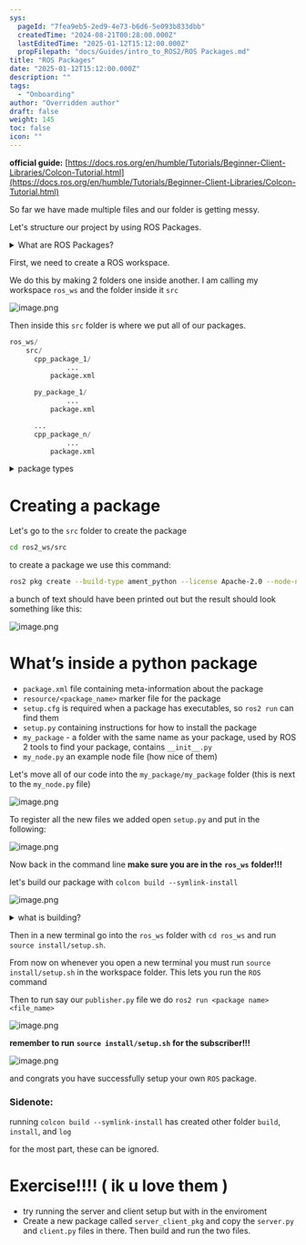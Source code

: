 ```yaml
---
sys:
  pageId: "7fea9eb5-2ed9-4e73-b6d6-5e093b833dbb"
  createdTime: "2024-08-21T00:28:00.000Z"
  lastEditedTime: "2025-01-12T15:12:00.000Z"
  propFilepath: "docs/Guides/intro_to_ROS2/ROS Packages.md"
title: "ROS Packages"
date: "2025-01-12T15:12:00.000Z"
description: ""
tags:
  - "Onboarding"
author: "Overridden author"
draft: false
weight: 145
toc: false
icon: ""
---
```


**official guide:** [https://docs.ros.org/en/humble/Tutorials/Beginner-Client-Libraries/Colcon-Tutorial.html](https://docs.ros.org/en/humble/Tutorials/Beginner-Client-Libraries/Colcon-Tutorial.html)

So far we have made multiple files and our folder is getting messy.

Let's structure our project by using ROS Packages.

<details>

<summary>What are ROS Packages?</summary>

ROS Packages are, as the name implies, packages of code that are highly sharable between ROS developers.

They consist of a folder, `package.xml` file, and source code

```python
      cpp_package_1/
		      ... imagine much code files here ..
          package.xml
```

</details>

First, we need to create a ROS workspace.

We do this by making 2 folders one inside another. I am calling my workspace `ros_ws` and the folder inside it `src`

![image.png](https://prod-files-secure.s3.us-west-2.amazonaws.com/d518164a-d88e-44d1-a4ee-3adb3bd8bce0/70706947-fd18-4537-a67b-e12946812d31/image.png?X-Amz-Algorithm=AWS4-HMAC-SHA256&X-Amz-Content-Sha256=UNSIGNED-PAYLOAD&X-Amz-Credential=ASIAZI2LB466VXEITI2G%2F20250507%2Fus-west-2%2Fs3%2Faws4_request&X-Amz-Date=20250507T100942Z&X-Amz-Expires=3600&X-Amz-Security-Token=IQoJb3JpZ2luX2VjELH%2F%2F%2F%2F%2F%2F%2F%2F%2F%2FwEaCXVzLXdlc3QtMiJIMEYCIQCCfQBX85TYyNBlrgGCYh6o%2FqoIR0sJsbTS186V7zCYEwIhAMCuX79Ew9RLHxOgYNgYT%2Byc4kWJez%2BvBjXtUWrSIxflKv8DCFkQABoMNjM3NDIzMTgzODA1Igy6gngpKcDl2E87nzcq3APNBsal%2FJKggSq%2By5Xc3U1R56SZAnm75cNtOJi6DUEOPTjjOQZRi9CW0%2BVYEPcm2LlaMS%2BnOkGS9pBuRKd7xdl8VSp9B6QYUS1%2BUSLcj%2FOO6akuwCJbCn%2FnD8pXV%2BvSj5Fb7dPBNi5ZiyTRsvt7sS%2B3%2FIWxv1SMXiOjf%2B%2BDFo4QiCfBCANLW%2BbQLWIB%2B3JpbTASzbj7CBuDEcqMQKBKgSKUSj0t7jyeFeolW4gNss4pp4uCRPlJ5xHR3lOUrBmcnt5VPutKz%2Fw4AtidUCIY5m4eJ%2BmNFm1tGBz7YO1mq5bmE686m3MhsaW5tcDiUi%2F0Jx02zC%2FKr4vqb96lXGX2Z682%2Bbh7%2FGAxD%2Bt9rf8xnGZ%2BSTgvseMEfxmogKC8eLm6PQ78tJHVXPlJR7V3efJ3U7YRbx47BpLCuH9t0p91ME7zYsu5RRr1my3jU5n%2FgMl18qxQEDQANtHIxw2uxoT%2BJ2WWEQzyfpixVBYM4ACXqziVF3m8jtqHKUhzWif1g9g0NuRvlYN22NTdfvlF7XOEAO4atOF4KeZtUo%2FWXaDNC9qg59rT%2Bn4Yacn0OtjIRvcgj5uFt81S0ywswg7mI6otXlik0xipw3Hf1RsWzhcZ4y6Us05sQruzrmQiz%2F782zDisOzABjqkAeuCX6cUp%2FFzdHKhMqVsCac2qjKglTVRRWCzJnNCx76NZY6ZjgBVKgM5L6u9BsG2kWFKYTGv3Eaquglw%2BdP0O6kc%2FDLp6Fx9MDShMotFFK%2FtjxWGmXAaPb%2BNW3D25Ms6VpTOpB8S6Gs2C5zRP%2BSS4M2EnJVd8H7M4C1G8xCWVV%2BhIXAzC7SPIxt9wb6wEmxpxKSu4FzkPlY%2F%2FYTMVQcx79%2F36hy8&X-Amz-Signature=9597b25cfd07c548de664b64a7803cf31af13803194d1bdb76f079d45cd336c4&X-Amz-SignedHeaders=host&x-id=GetObject)

Then inside this `src` folder is where we put all of our packages.

```python
ros_ws/
    src/
      cpp_package_1/
		      ...
          package.xml

      py_package_1/
		      ...
          package.xml

      ...
      cpp_package_n/
		      ...
          package.xml

```

<details>

<summary>package types</summary>

packages can be either `C++` or python.

the intern file structure is different for each but for this guide we will stick to creating python packages

</details>

# Creating a package

Let's go to the `src` folder to create the package

```bash
cd ros2_ws/src
```

to create a package we use this command:

```bash
ros2 pkg create --build-type ament_python --license Apache-2.0 --node-name my_node my_package
```

a bunch of text should have been printed out but the result should look something like this:

![image.png](https://prod-files-secure.s3.us-west-2.amazonaws.com/d518164a-d88e-44d1-a4ee-3adb3bd8bce0/e6cf1e3f-8512-4a3e-b131-079f800bf3e8/image.png?X-Amz-Algorithm=AWS4-HMAC-SHA256&X-Amz-Content-Sha256=UNSIGNED-PAYLOAD&X-Amz-Credential=ASIAZI2LB466VXEITI2G%2F20250507%2Fus-west-2%2Fs3%2Faws4_request&X-Amz-Date=20250507T100942Z&X-Amz-Expires=3600&X-Amz-Security-Token=IQoJb3JpZ2luX2VjELH%2F%2F%2F%2F%2F%2F%2F%2F%2F%2FwEaCXVzLXdlc3QtMiJIMEYCIQCCfQBX85TYyNBlrgGCYh6o%2FqoIR0sJsbTS186V7zCYEwIhAMCuX79Ew9RLHxOgYNgYT%2Byc4kWJez%2BvBjXtUWrSIxflKv8DCFkQABoMNjM3NDIzMTgzODA1Igy6gngpKcDl2E87nzcq3APNBsal%2FJKggSq%2By5Xc3U1R56SZAnm75cNtOJi6DUEOPTjjOQZRi9CW0%2BVYEPcm2LlaMS%2BnOkGS9pBuRKd7xdl8VSp9B6QYUS1%2BUSLcj%2FOO6akuwCJbCn%2FnD8pXV%2BvSj5Fb7dPBNi5ZiyTRsvt7sS%2B3%2FIWxv1SMXiOjf%2B%2BDFo4QiCfBCANLW%2BbQLWIB%2B3JpbTASzbj7CBuDEcqMQKBKgSKUSj0t7jyeFeolW4gNss4pp4uCRPlJ5xHR3lOUrBmcnt5VPutKz%2Fw4AtidUCIY5m4eJ%2BmNFm1tGBz7YO1mq5bmE686m3MhsaW5tcDiUi%2F0Jx02zC%2FKr4vqb96lXGX2Z682%2Bbh7%2FGAxD%2Bt9rf8xnGZ%2BSTgvseMEfxmogKC8eLm6PQ78tJHVXPlJR7V3efJ3U7YRbx47BpLCuH9t0p91ME7zYsu5RRr1my3jU5n%2FgMl18qxQEDQANtHIxw2uxoT%2BJ2WWEQzyfpixVBYM4ACXqziVF3m8jtqHKUhzWif1g9g0NuRvlYN22NTdfvlF7XOEAO4atOF4KeZtUo%2FWXaDNC9qg59rT%2Bn4Yacn0OtjIRvcgj5uFt81S0ywswg7mI6otXlik0xipw3Hf1RsWzhcZ4y6Us05sQruzrmQiz%2F782zDisOzABjqkAeuCX6cUp%2FFzdHKhMqVsCac2qjKglTVRRWCzJnNCx76NZY6ZjgBVKgM5L6u9BsG2kWFKYTGv3Eaquglw%2BdP0O6kc%2FDLp6Fx9MDShMotFFK%2FtjxWGmXAaPb%2BNW3D25Ms6VpTOpB8S6Gs2C5zRP%2BSS4M2EnJVd8H7M4C1G8xCWVV%2BhIXAzC7SPIxt9wb6wEmxpxKSu4FzkPlY%2F%2FYTMVQcx79%2F36hy8&X-Amz-Signature=fb7d43962444a13f9266ec66542712567291b278d77095ec16ee17c11ae36acf&X-Amz-SignedHeaders=host&x-id=GetObject)

# What’s inside a python package

- `package.xml` file containing meta-information about the package
- `resource/<package_name>` marker file for the package
- `setup.cfg` is required when a package has executables, so `ros2 run` can find them
- `setup.py` containing instructions for how to install the package
- `my_package` - a folder with the same name as your package, used by ROS 2 tools to find your package, contains `__init__.py`
- `my_node.py` an example node file (how nice of them)

Let's move all of our code into the `my_package/my_package` folder (this is next to the `my_node.py` file)

![image.png](https://prod-files-secure.s3.us-west-2.amazonaws.com/d518164a-d88e-44d1-a4ee-3adb3bd8bce0/9ce58f11-0da9-4d3e-b86d-506a9685d378/image.png?X-Amz-Algorithm=AWS4-HMAC-SHA256&X-Amz-Content-Sha256=UNSIGNED-PAYLOAD&X-Amz-Credential=ASIAZI2LB466VXEITI2G%2F20250507%2Fus-west-2%2Fs3%2Faws4_request&X-Amz-Date=20250507T100942Z&X-Amz-Expires=3600&X-Amz-Security-Token=IQoJb3JpZ2luX2VjELH%2F%2F%2F%2F%2F%2F%2F%2F%2F%2FwEaCXVzLXdlc3QtMiJIMEYCIQCCfQBX85TYyNBlrgGCYh6o%2FqoIR0sJsbTS186V7zCYEwIhAMCuX79Ew9RLHxOgYNgYT%2Byc4kWJez%2BvBjXtUWrSIxflKv8DCFkQABoMNjM3NDIzMTgzODA1Igy6gngpKcDl2E87nzcq3APNBsal%2FJKggSq%2By5Xc3U1R56SZAnm75cNtOJi6DUEOPTjjOQZRi9CW0%2BVYEPcm2LlaMS%2BnOkGS9pBuRKd7xdl8VSp9B6QYUS1%2BUSLcj%2FOO6akuwCJbCn%2FnD8pXV%2BvSj5Fb7dPBNi5ZiyTRsvt7sS%2B3%2FIWxv1SMXiOjf%2B%2BDFo4QiCfBCANLW%2BbQLWIB%2B3JpbTASzbj7CBuDEcqMQKBKgSKUSj0t7jyeFeolW4gNss4pp4uCRPlJ5xHR3lOUrBmcnt5VPutKz%2Fw4AtidUCIY5m4eJ%2BmNFm1tGBz7YO1mq5bmE686m3MhsaW5tcDiUi%2F0Jx02zC%2FKr4vqb96lXGX2Z682%2Bbh7%2FGAxD%2Bt9rf8xnGZ%2BSTgvseMEfxmogKC8eLm6PQ78tJHVXPlJR7V3efJ3U7YRbx47BpLCuH9t0p91ME7zYsu5RRr1my3jU5n%2FgMl18qxQEDQANtHIxw2uxoT%2BJ2WWEQzyfpixVBYM4ACXqziVF3m8jtqHKUhzWif1g9g0NuRvlYN22NTdfvlF7XOEAO4atOF4KeZtUo%2FWXaDNC9qg59rT%2Bn4Yacn0OtjIRvcgj5uFt81S0ywswg7mI6otXlik0xipw3Hf1RsWzhcZ4y6Us05sQruzrmQiz%2F782zDisOzABjqkAeuCX6cUp%2FFzdHKhMqVsCac2qjKglTVRRWCzJnNCx76NZY6ZjgBVKgM5L6u9BsG2kWFKYTGv3Eaquglw%2BdP0O6kc%2FDLp6Fx9MDShMotFFK%2FtjxWGmXAaPb%2BNW3D25Ms6VpTOpB8S6Gs2C5zRP%2BSS4M2EnJVd8H7M4C1G8xCWVV%2BhIXAzC7SPIxt9wb6wEmxpxKSu4FzkPlY%2F%2FYTMVQcx79%2F36hy8&X-Amz-Signature=a377354e6a28b7c6529158b5387202a6962c8fac2e99eddafa0d32de7f4c0ce5&X-Amz-SignedHeaders=host&x-id=GetObject)

To register all the new files we added open `setup.py` and put in the following:

![image.png](https://prod-files-secure.s3.us-west-2.amazonaws.com/d518164a-d88e-44d1-a4ee-3adb3bd8bce0/1cd7c262-4cae-4496-9d75-c178537d24a2/image.png?X-Amz-Algorithm=AWS4-HMAC-SHA256&X-Amz-Content-Sha256=UNSIGNED-PAYLOAD&X-Amz-Credential=ASIAZI2LB466VXEITI2G%2F20250507%2Fus-west-2%2Fs3%2Faws4_request&X-Amz-Date=20250507T100942Z&X-Amz-Expires=3600&X-Amz-Security-Token=IQoJb3JpZ2luX2VjELH%2F%2F%2F%2F%2F%2F%2F%2F%2F%2FwEaCXVzLXdlc3QtMiJIMEYCIQCCfQBX85TYyNBlrgGCYh6o%2FqoIR0sJsbTS186V7zCYEwIhAMCuX79Ew9RLHxOgYNgYT%2Byc4kWJez%2BvBjXtUWrSIxflKv8DCFkQABoMNjM3NDIzMTgzODA1Igy6gngpKcDl2E87nzcq3APNBsal%2FJKggSq%2By5Xc3U1R56SZAnm75cNtOJi6DUEOPTjjOQZRi9CW0%2BVYEPcm2LlaMS%2BnOkGS9pBuRKd7xdl8VSp9B6QYUS1%2BUSLcj%2FOO6akuwCJbCn%2FnD8pXV%2BvSj5Fb7dPBNi5ZiyTRsvt7sS%2B3%2FIWxv1SMXiOjf%2B%2BDFo4QiCfBCANLW%2BbQLWIB%2B3JpbTASzbj7CBuDEcqMQKBKgSKUSj0t7jyeFeolW4gNss4pp4uCRPlJ5xHR3lOUrBmcnt5VPutKz%2Fw4AtidUCIY5m4eJ%2BmNFm1tGBz7YO1mq5bmE686m3MhsaW5tcDiUi%2F0Jx02zC%2FKr4vqb96lXGX2Z682%2Bbh7%2FGAxD%2Bt9rf8xnGZ%2BSTgvseMEfxmogKC8eLm6PQ78tJHVXPlJR7V3efJ3U7YRbx47BpLCuH9t0p91ME7zYsu5RRr1my3jU5n%2FgMl18qxQEDQANtHIxw2uxoT%2BJ2WWEQzyfpixVBYM4ACXqziVF3m8jtqHKUhzWif1g9g0NuRvlYN22NTdfvlF7XOEAO4atOF4KeZtUo%2FWXaDNC9qg59rT%2Bn4Yacn0OtjIRvcgj5uFt81S0ywswg7mI6otXlik0xipw3Hf1RsWzhcZ4y6Us05sQruzrmQiz%2F782zDisOzABjqkAeuCX6cUp%2FFzdHKhMqVsCac2qjKglTVRRWCzJnNCx76NZY6ZjgBVKgM5L6u9BsG2kWFKYTGv3Eaquglw%2BdP0O6kc%2FDLp6Fx9MDShMotFFK%2FtjxWGmXAaPb%2BNW3D25Ms6VpTOpB8S6Gs2C5zRP%2BSS4M2EnJVd8H7M4C1G8xCWVV%2BhIXAzC7SPIxt9wb6wEmxpxKSu4FzkPlY%2F%2FYTMVQcx79%2F36hy8&X-Amz-Signature=4c2664af861c468d3de65c13d03a0506d1e7778e27e791f095482d2e85e890fc&X-Amz-SignedHeaders=host&x-id=GetObject)

Now back in the command line **make sure you are in the** **`ros_ws`** **folder!!!**

let's build our package with `colcon build --symlink-install`

![image.png](https://prod-files-secure.s3.us-west-2.amazonaws.com/d518164a-d88e-44d1-a4ee-3adb3bd8bce0/2f2a0d27-b173-48fd-b189-5f5c0ce65619/image.png?X-Amz-Algorithm=AWS4-HMAC-SHA256&X-Amz-Content-Sha256=UNSIGNED-PAYLOAD&X-Amz-Credential=ASIAZI2LB466VXEITI2G%2F20250507%2Fus-west-2%2Fs3%2Faws4_request&X-Amz-Date=20250507T100942Z&X-Amz-Expires=3600&X-Amz-Security-Token=IQoJb3JpZ2luX2VjELH%2F%2F%2F%2F%2F%2F%2F%2F%2F%2FwEaCXVzLXdlc3QtMiJIMEYCIQCCfQBX85TYyNBlrgGCYh6o%2FqoIR0sJsbTS186V7zCYEwIhAMCuX79Ew9RLHxOgYNgYT%2Byc4kWJez%2BvBjXtUWrSIxflKv8DCFkQABoMNjM3NDIzMTgzODA1Igy6gngpKcDl2E87nzcq3APNBsal%2FJKggSq%2By5Xc3U1R56SZAnm75cNtOJi6DUEOPTjjOQZRi9CW0%2BVYEPcm2LlaMS%2BnOkGS9pBuRKd7xdl8VSp9B6QYUS1%2BUSLcj%2FOO6akuwCJbCn%2FnD8pXV%2BvSj5Fb7dPBNi5ZiyTRsvt7sS%2B3%2FIWxv1SMXiOjf%2B%2BDFo4QiCfBCANLW%2BbQLWIB%2B3JpbTASzbj7CBuDEcqMQKBKgSKUSj0t7jyeFeolW4gNss4pp4uCRPlJ5xHR3lOUrBmcnt5VPutKz%2Fw4AtidUCIY5m4eJ%2BmNFm1tGBz7YO1mq5bmE686m3MhsaW5tcDiUi%2F0Jx02zC%2FKr4vqb96lXGX2Z682%2Bbh7%2FGAxD%2Bt9rf8xnGZ%2BSTgvseMEfxmogKC8eLm6PQ78tJHVXPlJR7V3efJ3U7YRbx47BpLCuH9t0p91ME7zYsu5RRr1my3jU5n%2FgMl18qxQEDQANtHIxw2uxoT%2BJ2WWEQzyfpixVBYM4ACXqziVF3m8jtqHKUhzWif1g9g0NuRvlYN22NTdfvlF7XOEAO4atOF4KeZtUo%2FWXaDNC9qg59rT%2Bn4Yacn0OtjIRvcgj5uFt81S0ywswg7mI6otXlik0xipw3Hf1RsWzhcZ4y6Us05sQruzrmQiz%2F782zDisOzABjqkAeuCX6cUp%2FFzdHKhMqVsCac2qjKglTVRRWCzJnNCx76NZY6ZjgBVKgM5L6u9BsG2kWFKYTGv3Eaquglw%2BdP0O6kc%2FDLp6Fx9MDShMotFFK%2FtjxWGmXAaPb%2BNW3D25Ms6VpTOpB8S6Gs2C5zRP%2BSS4M2EnJVd8H7M4C1G8xCWVV%2BhIXAzC7SPIxt9wb6wEmxpxKSu4FzkPlY%2F%2FYTMVQcx79%2F36hy8&X-Amz-Signature=cd38af5cb5705fd2871057b8d83982430d72ecf485dd9e64743384f597103ad4&X-Amz-SignedHeaders=host&x-id=GetObject)

<details>

<summary>what is building?</summary>

if you are a CS major at Rose-Hulman you will learn the answer to this in CSSE132

but TLDR; is it combines all the code files into one program that can be run easily 

</details>

Then in a new terminal go into the `ros_ws` folder with `cd ros_ws` and run `source install/setup.sh`. 

From now on whenever you open a new terminal you must run `source install/setup.sh` in the workspace folder. This lets you run the `ROS` command

Then to run say our `publisher.py` file we do `ros2 run <package name> <file_name>`

![image.png](https://prod-files-secure.s3.us-west-2.amazonaws.com/d518164a-d88e-44d1-a4ee-3adb3bd8bce0/4f4b1219-3a44-4632-aa0a-ce3471699f59/image.png?X-Amz-Algorithm=AWS4-HMAC-SHA256&X-Amz-Content-Sha256=UNSIGNED-PAYLOAD&X-Amz-Credential=ASIAZI2LB466VXEITI2G%2F20250507%2Fus-west-2%2Fs3%2Faws4_request&X-Amz-Date=20250507T100942Z&X-Amz-Expires=3600&X-Amz-Security-Token=IQoJb3JpZ2luX2VjELH%2F%2F%2F%2F%2F%2F%2F%2F%2F%2FwEaCXVzLXdlc3QtMiJIMEYCIQCCfQBX85TYyNBlrgGCYh6o%2FqoIR0sJsbTS186V7zCYEwIhAMCuX79Ew9RLHxOgYNgYT%2Byc4kWJez%2BvBjXtUWrSIxflKv8DCFkQABoMNjM3NDIzMTgzODA1Igy6gngpKcDl2E87nzcq3APNBsal%2FJKggSq%2By5Xc3U1R56SZAnm75cNtOJi6DUEOPTjjOQZRi9CW0%2BVYEPcm2LlaMS%2BnOkGS9pBuRKd7xdl8VSp9B6QYUS1%2BUSLcj%2FOO6akuwCJbCn%2FnD8pXV%2BvSj5Fb7dPBNi5ZiyTRsvt7sS%2B3%2FIWxv1SMXiOjf%2B%2BDFo4QiCfBCANLW%2BbQLWIB%2B3JpbTASzbj7CBuDEcqMQKBKgSKUSj0t7jyeFeolW4gNss4pp4uCRPlJ5xHR3lOUrBmcnt5VPutKz%2Fw4AtidUCIY5m4eJ%2BmNFm1tGBz7YO1mq5bmE686m3MhsaW5tcDiUi%2F0Jx02zC%2FKr4vqb96lXGX2Z682%2Bbh7%2FGAxD%2Bt9rf8xnGZ%2BSTgvseMEfxmogKC8eLm6PQ78tJHVXPlJR7V3efJ3U7YRbx47BpLCuH9t0p91ME7zYsu5RRr1my3jU5n%2FgMl18qxQEDQANtHIxw2uxoT%2BJ2WWEQzyfpixVBYM4ACXqziVF3m8jtqHKUhzWif1g9g0NuRvlYN22NTdfvlF7XOEAO4atOF4KeZtUo%2FWXaDNC9qg59rT%2Bn4Yacn0OtjIRvcgj5uFt81S0ywswg7mI6otXlik0xipw3Hf1RsWzhcZ4y6Us05sQruzrmQiz%2F782zDisOzABjqkAeuCX6cUp%2FFzdHKhMqVsCac2qjKglTVRRWCzJnNCx76NZY6ZjgBVKgM5L6u9BsG2kWFKYTGv3Eaquglw%2BdP0O6kc%2FDLp6Fx9MDShMotFFK%2FtjxWGmXAaPb%2BNW3D25Ms6VpTOpB8S6Gs2C5zRP%2BSS4M2EnJVd8H7M4C1G8xCWVV%2BhIXAzC7SPIxt9wb6wEmxpxKSu4FzkPlY%2F%2FYTMVQcx79%2F36hy8&X-Amz-Signature=0c679393d06d7e1745ba1ab2bbfc520b005f8839e64ed9849491e49d1b86ec78&X-Amz-SignedHeaders=host&x-id=GetObject)

**remember to run** **`source install/setup.sh`** **for the subscriber!!!**

![image.png](https://prod-files-secure.s3.us-west-2.amazonaws.com/d518164a-d88e-44d1-a4ee-3adb3bd8bce0/02121119-dad4-49ec-8356-c956108b4243/image.png?X-Amz-Algorithm=AWS4-HMAC-SHA256&X-Amz-Content-Sha256=UNSIGNED-PAYLOAD&X-Amz-Credential=ASIAZI2LB466VXEITI2G%2F20250507%2Fus-west-2%2Fs3%2Faws4_request&X-Amz-Date=20250507T100942Z&X-Amz-Expires=3600&X-Amz-Security-Token=IQoJb3JpZ2luX2VjELH%2F%2F%2F%2F%2F%2F%2F%2F%2F%2FwEaCXVzLXdlc3QtMiJIMEYCIQCCfQBX85TYyNBlrgGCYh6o%2FqoIR0sJsbTS186V7zCYEwIhAMCuX79Ew9RLHxOgYNgYT%2Byc4kWJez%2BvBjXtUWrSIxflKv8DCFkQABoMNjM3NDIzMTgzODA1Igy6gngpKcDl2E87nzcq3APNBsal%2FJKggSq%2By5Xc3U1R56SZAnm75cNtOJi6DUEOPTjjOQZRi9CW0%2BVYEPcm2LlaMS%2BnOkGS9pBuRKd7xdl8VSp9B6QYUS1%2BUSLcj%2FOO6akuwCJbCn%2FnD8pXV%2BvSj5Fb7dPBNi5ZiyTRsvt7sS%2B3%2FIWxv1SMXiOjf%2B%2BDFo4QiCfBCANLW%2BbQLWIB%2B3JpbTASzbj7CBuDEcqMQKBKgSKUSj0t7jyeFeolW4gNss4pp4uCRPlJ5xHR3lOUrBmcnt5VPutKz%2Fw4AtidUCIY5m4eJ%2BmNFm1tGBz7YO1mq5bmE686m3MhsaW5tcDiUi%2F0Jx02zC%2FKr4vqb96lXGX2Z682%2Bbh7%2FGAxD%2Bt9rf8xnGZ%2BSTgvseMEfxmogKC8eLm6PQ78tJHVXPlJR7V3efJ3U7YRbx47BpLCuH9t0p91ME7zYsu5RRr1my3jU5n%2FgMl18qxQEDQANtHIxw2uxoT%2BJ2WWEQzyfpixVBYM4ACXqziVF3m8jtqHKUhzWif1g9g0NuRvlYN22NTdfvlF7XOEAO4atOF4KeZtUo%2FWXaDNC9qg59rT%2Bn4Yacn0OtjIRvcgj5uFt81S0ywswg7mI6otXlik0xipw3Hf1RsWzhcZ4y6Us05sQruzrmQiz%2F782zDisOzABjqkAeuCX6cUp%2FFzdHKhMqVsCac2qjKglTVRRWCzJnNCx76NZY6ZjgBVKgM5L6u9BsG2kWFKYTGv3Eaquglw%2BdP0O6kc%2FDLp6Fx9MDShMotFFK%2FtjxWGmXAaPb%2BNW3D25Ms6VpTOpB8S6Gs2C5zRP%2BSS4M2EnJVd8H7M4C1G8xCWVV%2BhIXAzC7SPIxt9wb6wEmxpxKSu4FzkPlY%2F%2FYTMVQcx79%2F36hy8&X-Amz-Signature=4406a619cc3f313f4036c49d2e9310a75a75814a1a54f6fc07c583cdc3d10de5&X-Amz-SignedHeaders=host&x-id=GetObject)

and congrats you have successfully setup your own `ROS` package.

### Sidenote:

running `colcon build --symlink-install` has created other folder `build`, `install`, and `log`

for the most part, these can be ignored.

# Exercise!!!! ( ik u love them )

- try running the server and client setup but with in the enviroment
- Create a new package called `server_client_pkg` and copy the `server.py` and `client.py` files in there. Then build and run the two files.
